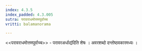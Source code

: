 ```yaml
---
index: 4.3.5
index_padded: 4.3.005
sutra: परावराधमोत्तमपूर्वाच्च
vritti: balamanorama

---
```

<<परावराधमोत्तमपूर्वाच्च>> - परावरअर्धाद्य॑दिति शेषः । अवरशब्दो दन्तोष्ठवकारमध्यः ।